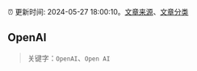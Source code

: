 :alarm_clock: 更新时间: 2024-05-27 18:00:10。[文章来源](/README.md)、[文章分类](/TAGS.md)

## OpenAI


> 关键字：`OpenAI`、`Open AI`



